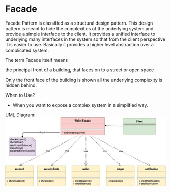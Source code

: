 # Facade

Facade Pattern is classified as a structural design pattern. This design pattern is meant to hide the complexities of the underlying system and provide a simple interface to the client. It provides a unified interface to underlying many interfaces in the system so that from the client perspective it is easier to use. Basically it provides a higher level abstraction over a complicated system.

The term Facade itself means

the principal front of a building, that faces on to a street or open space

Only the front face of the building is shown all the underlying complexity is hidden behind.

When to Use?
- When you want to expose a complex system in a simplified way.

UML Diagram:
![](./../../images/Facade-Design-Pattern.jpg)